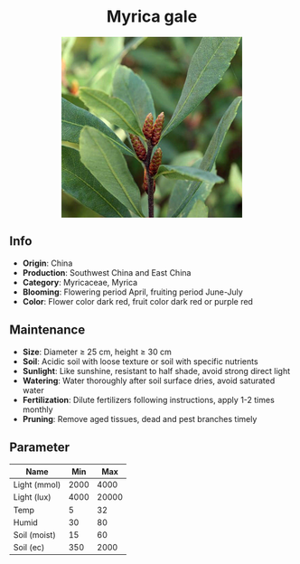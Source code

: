 <h1 align='center'>Myrica gale</h1>
<p align="center">
    <img 
        align='center'
        width='320'
        src="../images/myrica gale.png" 
        alt='Myrica gale' />
</p>

## Info

 - **Origin**: China
 - **Production**: Southwest China and East China
 - **Category**: Myricaceae, Myrica
 - **Blooming**: Flowering period April, fruiting period June-July
 - **Color**: Flower color dark red, fruit color dark red or purple red

## Maintenance

 - **Size**: Diameter ≥ 25 cm, height ≥ 30 cm
 - **Soil**: Acidic soil with loose texture or soil with specific nutrients
 - **Sunlight**: Like sunshine, resistant to half shade, avoid strong direct light
 - **Watering**: Water thoroughly after soil surface dries, avoid saturated water
 - **Fertilization**: Dilute fertilizers following instructions, apply 1-2 times monthly
 - **Pruning**: Remove aged tissues, dead and pest branches timely

## Parameter

| Name         | Min  | Max   |
|--------------|------|-------|
| Light (mmol) | 2000 | 4000  |
| Light (lux)  | 4000 | 20000 |
| Temp         | 5    | 32    |
| Humid        | 30   | 80    |
| Soil (moist) | 15   | 60    |
| Soil (ec)    | 350  | 2000  |